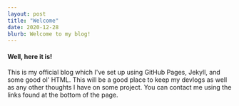 ```yaml
---
layout: post
title: "Welcome"
date: 2020-12-28
blurb: Welcome to my blog!
---
```


#### Well, here it is!

This is my official blog which I've set up using GitHub Pages, Jekyll, and some good ol' HTML. This will be a good place to keep my devlogs as well as any other thoughts I have on some project. You can contact me using the links found at the bottom of the page.
